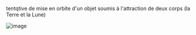 tentqtive de mise en orbite d'un objet soumis à l'attraction de deux corps (la Terre et la Lune)

![image](https://github.com/user-attachments/assets/c3347924-3190-45bf-98c3-c68dabf81c6b)
